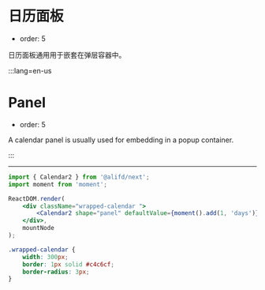 # 日历面板

-   order: 5

日历面板通用用于嵌套在弹层容器中。

:::lang=en-us

# Panel

-   order: 5

A calendar panel is usually used for embedding in a popup container.

:::

---

```jsx
import { Calendar2 } from '@alifd/next';
import moment from 'moment';

ReactDOM.render(
    <div className="wrapped-calendar ">
        <Calendar2 shape="panel" defaultValue={moment().add(1, 'days')} />
    </div>,
    mountNode
);
```

```css
.wrapped-calendar {
    width: 300px;
    border: 1px solid #c4c6cf;
    border-radius: 3px;
}
```
